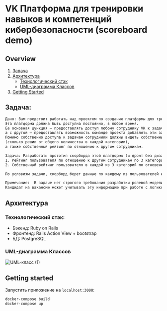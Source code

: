 # VK Платформа для тренировки навыков и компетенций кибербезопасности (scoreboard demo)
## Overview
1. [Задача]([url](https://github.com/Senchatay/vk_cybersecurity_trainer/edit/master/README.md#%D0%B7%D0%B0%D0%B4%D0%B0%D1%87%D0%B0))
2. [Архитектура]([url](https://github.com/Senchatay/vk_cybersecurity_trainer/edit/master/README.md#%D0%B0%D1%80%D1%85%D0%B8%D1%82%D0%B5%D0%BA%D1%82%D1%83%D1%80%D0%B0))
    - [Технологический стэк]([url](https://github.com/Senchatay/vk_cybersecurity_trainer/edit/master/README.md#%D1%82%D0%B5%D1%85%D0%BD%D0%BE%D0%BB%D0%BE%D0%B3%D0%B8%D1%87%D0%B5%D1%81%D0%BA%D0%B8%D0%B9-%D1%81%D1%82%D1%8D%D0%BA))
    - [UML-диаграмма Классов]([url](https://github.com/Senchatay/vk_cybersecurity_trainer/edit/master/README.md#uml-%D0%B4%D0%B8%D0%B0%D0%B3%D1%80%D0%B0%D0%BC%D0%BC%D0%B0-%D0%BA%D0%BB%D0%B0%D1%81%D1%81%D0%BE%D0%B2))
3. [Getting Started]([url](https://github.com/Senchatay/vk_cybersecurity_trainer/edit/master/README.md#getting-started))

## Задача:
```txt
Дано: Вам предстоит работать над проектом по созданию платформы для тренировки навыков и компетенций кибербезопасности. 
Эта платформа должна быть доступна постоянно, в любое время. 
Ее основная функция – предоставлять доступ любому сотруднику VK к задачам разных категорий с одной стороны, 
а с другой – предоставлять возможность команде проекта добавлять эти задачи с заданной периодичностью. 
Помимо собственно доступа к задачам сотрудники должны видеть собственный рейтинг в решении задач 
(сколько решил от общего количества в каждой категории), 
а также собственный рейтинг по отношению к другим сотрудникам.

Задача: Разработать прототип скорборда этой платформы (и фронт без дизайна, и бэк), который должен включать:
1. Рейтинг пользователя по отношению к другим сотрудникам по 3 категориям задач
2. Собственный рейтинг пользователя в каждой из 3 категорий по отношению к общему количеству задач в каждой из категорий

По условиям задачи, скорборд берет данные по каждому из пользователей из базы данных (произвольная, схему можете составить самостоятельно).

Примечание:  В задаче нет строгого требования разработки ролевой модели доступа, однако при работе с платформой мы планируем админку. 
Кандидат на вакансию может учитывать эту информацию при работе с логикой и архитектурой раздела «скорборд», а может и не учитывать :)
```

## Архитектура
### Технологический стэк:
- Бэкенд: Ruby on Rails
- Фронтенд: Rails Action View + bootstrap
- БД: PostgreSQL

### UML-диаграмма Классов
![UML-класс (1)](https://github.com/Senchatay/vk_cybersecurity_trainer/assets/95499171/41461016-765e-4716-89ac-3579e010e2ff)

## Getting started
Запустить приложение на `localhost:3000`:
```bash
docker-compose build
docker-compose up
```
